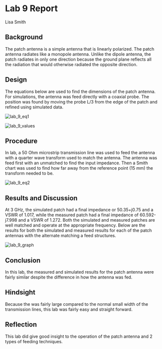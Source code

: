 # Lab 9 Report
Lisa Smith

## Background

The patch antenna is a simple antenna that is linearly polarized. The patch antenna radiates like a monopole antenna. Unlike the dipole antenna, the patch radiates in only one direction because the ground plane reflects all the radiation that would otherwise radiated the opposite direction.

## Design

The equations below are used to find the dimensions of the patch antenna. For simulations, the antenna was feed directly with a coaxial probe. The position was found by moving the probe L/3 from the edge of the patch and refined using simulated data.

![lab_9_eq1](https://github.com/CourseReps/ECEN452-Spring2016/blob/master/Students/lisamsmith/lab-9/lab_9_eq1.PNG)

![lab_9_values](https://github.com/CourseReps/ECEN452-Spring2016/blob/master/Students/lisamsmith/lab-9/lab_9_values.PNG)

## Procedure
In lab, a 50 Ohm microstrip transmission line was used to feed the antenna with a quarter wave transform used to match the antenna. The antenna was feed first with an unmatched to find the input impedance. Then a Smith chart was used to find how far away from the reference point (15 mm) the transform needed to be.

![lab_9_eq2](https://github.com/CourseReps/ECEN452-Spring2016/blob/master/Students/lisamsmith/lab-9/lab_9_eq2.PNG)

## Results and Discussion
At 3 GHz, the simulated patch had a final impedance or 50.35+j0.75 and a VSWR of 1.017, while the measured patch had a final impedance of 60.592-j7.998 and a VSWR of 1.272. Both the simulated and measured patches are well matched and operate at the appropriate frequency. Below are the results for both the simulated and measured results for each of the patch antennas with the alternate matching a feed structures. 

![lab_9_graph](https://github.com/CourseReps/ECEN452-Spring2016/blob/master/Students/lisamsmith/lab-9/lab_9_graph.PNG)

## Conclusion
In this lab, the measured and simulated results for the patch antenna were fairly similar despite the difference in how the antenna was fed. 
## Hindsight
Because the was fairly large compared to the normal small width of the transmission lines, this lab was fairly easy and straight forward.

## Reflection
This lab did give good insight to the operation of the patch antenna and 2 types of feeding techniques.
